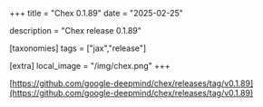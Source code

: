 +++
title = "Chex 0.1.89"
date = "2025-02-25"

description = "Chex release 0.1.89"

[taxonomies]
tags = ["jax","release"]

[extra]
local_image = "/img/chex.png"
+++



[https://github.com/google-deepmind/chex/releases/tag/v0.1.89](https://github.com/google-deepmind/chex/releases/tag/v0.1.89)  
